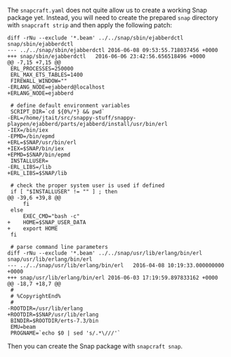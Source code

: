 The `snapcraft.yaml` does not quite allow us to create a working Snap package
yet.  Instead, you will need to create the prepared `snap` directory with
`snapcraft strip` and then apply the following patch:

```
diff -rNu --exclude '*.beam' ../../snap/sbin/ejabberdctl snap/sbin/ejabberdctl
--- ../../snap/sbin/ejabberdctl	2016-06-08 09:53:55.718037456 +0000
+++ snap/sbin/ejabberdctl	2016-06-06 23:42:56.656518496 +0000
@@ -7,15 +7,15 @@
 ERL_PROCESSES=250000
 ERL_MAX_ETS_TABLES=1400
 FIREWALL_WINDOW=""
-ERLANG_NODE=ejabberd@localhost
+ERLANG_NODE=ejabberd
 
 # define default environment variables
 SCRIPT_DIR=`cd ${0%/*} && pwd`
-ERL=/home/jtait/src/snappy-stuff/snappy-playpen/ejabberd/parts/ejabberd/install/usr/bin/erl
-IEX=/bin/iex
-EPMD=/bin/epmd
+ERL=$SNAP/usr/bin/erl
+IEX=$SNAP/bin/iex
+EPMD=$SNAP/bin/epmd
 INSTALLUSER=
-ERL_LIBS=/lib
+ERL_LIBS=$SNAP/lib
 
 # check the proper system user is used if defined
 if [ "$INSTALLUSER" != "" ] ; then
@@ -39,6 +39,8 @@
     fi
 else
     EXEC_CMD="bash -c"
+    HOME=$SNAP_USER_DATA
+    export HOME
 fi
 
 # parse command line parameters
diff -rNu --exclude '*.beam' ../../snap/usr/lib/erlang/bin/erl snap/usr/lib/erlang/bin/erl
--- ../../snap/usr/lib/erlang/bin/erl	2016-04-08 10:19:33.000000000 +0000
+++ snap/usr/lib/erlang/bin/erl	2016-06-03 17:19:59.897833162 +0000
@@ -18,7 +18,7 @@
 # 
 # %CopyrightEnd%
 #
-ROOTDIR=/usr/lib/erlang
+ROOTDIR=$SNAP/usr/lib/erlang
 BINDIR=$ROOTDIR/erts-7.3/bin
 EMU=beam
 PROGNAME=`echo $0 | sed 's/.*\///'`
```

Then you can create the Snap package with `snapcraft snap`.
